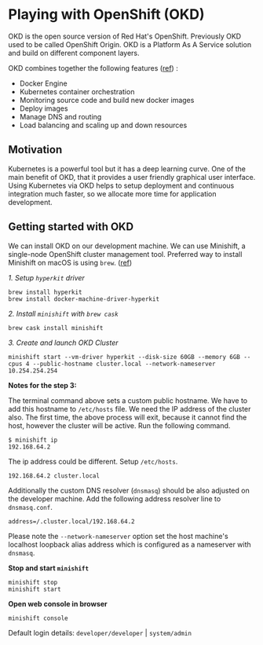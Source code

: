 # Playing with OpenShift (OKD)

OKD is the open source version of Red Hat's OpenShift. Previously OKD used to be called OpenShift Origin. OKD is a Platform As A Service solution and build on different component layers.

OKD combines together the following features ([ref][okd architecture overview])
:

- Docker Engine
- Kubernetes container orchestration
- Monitoring source code and build new docker images
- Deploy images
- Manage DNS and routing
- Load balancing and scaling up and down resources

## Motivation

Kubernetes is a powerful tool but it has a deep learning curve. One of the main benefit of OKD, that it provides a user friendly graphical user interface. Using Kubernetes via OKD helps to setup deployment and continuous integration much faster, so we allocate more time for application development.

## Getting started with OKD

We can install OKD on our development machine. We can use Minishift, a single-node OpenShift cluster management tool. Preferred way to install Minishift on macOS is using `brew`. ([ref][minishift installation])

*1. Setup `hyperkit` driver*

```shell
brew install hyperkit
brew install docker-machine-driver-hyperkit
```

*2. Install `minishift` with `brew cask`* 

```shell
brew cask install minishift
```

*3. Create and launch OKD Cluster*

```shell
minishift start --vm-driver hyperkit --disk-size 60GB --memory 6GB --cpus 4 --public-hostname cluster.local --network-nameserver 10.254.254.254
```

**Notes for the step 3:**

The terminal command above sets a custom public hostname. We have to add this hostname to `/etc/hosts` file. We need the IP address of the cluster also. The first time, the above process will exit, because it cannot find the host, however the cluster will be active. Run the following command. 

```shell
$ minishift ip
192.168.64.2
```

The ip address could be different. Setup `/etc/hosts`.

```
192.168.64.2 cluster.local
```

Additionally the custom DNS resolver (`dnsmasq`) should be also adjusted on the developer machine. Add the following address resolver line to `dnsmasq.conf`.  

```shell
address=/.cluster.local/192.168.64.2
```

Please note the `--network-nameserver` option set the host machine's localhost loopback alias address which is configured as a nameserver with `dnsmasq`.

**Stop and start `minishift`**

```shell
minishift stop
minishift start
```

**Open web console in browser**

```shell
minishift console
```

Default login details: `developer/developer` | `system/admin`



[okd architecture overview]: https://docs.okd.io/latest/architecture/index.html
[minishift installation]: https://docs.okd.io/latest/minishift/index.html